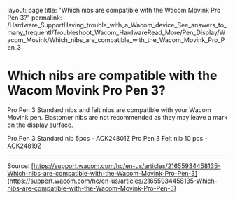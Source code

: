 layout: page
title: "Which nibs are compatible with the Wacom Movink Pro Pen 3?"
permalink: /Hardware_SupportHaving_trouble_with_a_Wacom_device_See_answers_to_many_frequentl/Troubleshoot_Wacom_HardwareRead_More/Pen_Display/Wacom_Movink/Which_nibs_are_compatible_with_the_Wacom_Movink_Pro_Pen_3

# Which nibs are compatible with the Wacom Movink Pro Pen 3?

Pro Pen 3 Standard nibs and felt nibs are compatible with your Wacom Movink pen. Elastomer nibs are not recommended as they may leave a mark on the display surface.


Pro Pen 3 Standard nib 5pcs - ACK24801Z
Pro Pen 3 Felt nib 10 pcs - ACK24819Z

---
Source: [https://support.wacom.com/hc/en-us/articles/21655934458135-Which-nibs-are-compatible-with-the-Wacom-Movink-Pro-Pen-3](https://support.wacom.com/hc/en-us/articles/21655934458135-Which-nibs-are-compatible-with-the-Wacom-Movink-Pro-Pen-3)
